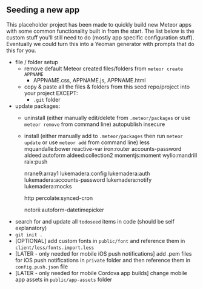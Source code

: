## Seeding a new app

This placeholder project has been made to quickly build new Meteor apps with some common functionality built in from the start. The list below is the custom stuff you'll still need to do (mostly app specific configuration stuff). Eventually we could turn this into a Yeoman generator with prompts that do this for you.

- file / folder setup
  - remove default Meteor created files/folders from `meteor create APPNAME`
    - APPNAME.css, APPNAME.js, APPNAME.html
  - copy & paste all the files & folders from this seed repo/project into your project EXCEPT:
    - `.git` folder
- update packages:
  - uninstall (either manually edit/delete from `.meteor/packages` or use `meteor remove` from command line)
    autopublish
    insecure
  - install (either manually add to `.meteor/packages` then run `meteor update` or use `meteor add` from command line)
    less
    mquandalle:bower
    reactive-var
    iron:router
    accounts-password
    aldeed:autoform
    aldeed:collection2
    momentjs:moment
    wylio:mandrill
    raix:push

    nrane9:array1
    lukemadera:config
    lukemadera:auth
    lukemadera:accounts-password
    lukemadera:notify
    lukemadera:mocks

    http
    percolate:synced-cron

    notorii:autoform-datetimepicker
- search for and update all `todoseed` items in code (should be self explanatory)
- `git init .`
- [OPTIONAL] add custom fonts in `public/font` and reference them in `client/less/fonts.import.less`
- [LATER - only needed for mobile iOS push notifications] add .pem files for iOS push notifications in `private` folder and then reference them in `config.push.json` file
- [LATER - only needed for mobile Cordova app builds] change mobile app assets in `public/app-assets` folder